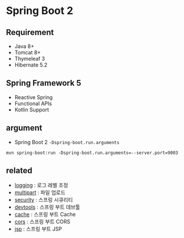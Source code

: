 # Spring Boot 2

## Requirement
* Java 8+
* Tomcat 8+
* Thymeleaf 3
* Hibernate 5.2

## Spring Framework 5
* Reactive Spring
* Functional APIs
* Kotlin Support

## argument
* Spring Boot 2 `-Dspring-boot.run.arguments`
```
mvn spring-boot:run -Dspring-boot.run.arguments=--server.port=9003
```

## related
* [logging](/mib/spring/logging) : 로그 레벨 조정
* [multipart](/mib/spring/multipart) : 파일 업로드
* [security](/mib/spring/security) : 스프링 시큐리티
* [devtools](/mib/spring/devtools) : 스프링 부트 데브툴
* [cache](/mib/spring/cors) : 스프링 부트 Cache
* [cors](/mib/spring/cors) : 스프링 부트 CORS
* [jsp](/mib/spring/jsp) : 스프링 부트 JSP
